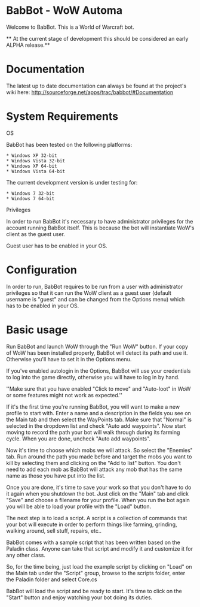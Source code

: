 BabBot - WoW Automa
===================

Welcome to BabBot. This is a World of Warcraft bot. 

** At the current stage of development this should be considered an early ALPHA release.**


Documentation
=============
The latest up to date documentation can always be found at the project's wiki
here:  http://sourceforge.net/apps/trac/babbot/#Documentation


System Requirements 
===================
OS

BabBot has been tested on the following platforms:

    * Windows XP 32-bit
    * Windows Vista 32-bit
    * Windows XP 64-bit
    * Windows Vista 64-bit 

The current development version is under testing for:

    * Windows 7 32-bit
    * Windows 7 64-bit 

Privileges

In order to run BabBot it's necessary to have administrator privileges for the 
account running BabBot itself. This is because the bot will instantiate 
WoW's client as the guest user.

Guest user has to be enabled in your OS.


Configuration
=============
In order to run, BabBot requires to be run from a user with administrator privileges
so that it can run the WoW client as a guest user (default username is "guest" and
can be changed from the Options menu) which has to be enabled in your OS.


Basic usage
===========
Run BabBot and launch WoW through the "Run WoW" button. If your copy of WoW has 
been installed properly, BabBot will detect its path and use it. Otherwise 
you'll have to set it in the Options menu.

If you've enabled autologin in the Options, BabBot will use your credentials 
to log into the game directly, otherwise you will have to log in by hand.

''Make sure that you have enabled "Click to move" and "Auto-loot" in WoW or 
some features might not work as expected.''

If it's the first time you're running BabBot, you will want to make a new 
profile to start with. Enter a name and a description in the fields you
see on the Main tab and then select the WayPoints tab.
Make sure that "Normal" is selected in the dropdown list and check
"Auto add waypoints". Now start moving to record the path your bot will walk
through during its farming cycle. When you are done, uncheck "Auto add 
waypoints".

Now it's time to choose which mobs we will attack. So select the "Enemies"
tab. Run around the path you made before and target the mobs you want to kill
by selecting them and clicking on the "Add to list" button. 
You don't need to add each mob as BabBot will attack any mob that has the
same name as those you have put into the list. 

Once you are done, it's time to save your work so that you don't have to
do it again when you shutdown the bot. Just click on the "Main" tab and
click "Save" and choose a filename for your profile. 
When you run the bot again you will be able to load your profile with the
"Load" button.

The next step is to load a script. A script is a collection of commands that 
your bot will execute in order to perform things like farming, grinding, 
walking around, sell stuff, repairs, etc..

BabBot comes with a sample script that has been written based on the Paladin 
class. Anyone can take that script and modify it and customize it for any 
other class.

So, for the time being, just load the example script by clicking on "Load" on 
the Main tab under the "Script" group, browse to the scripts folder, enter the 
Paladin folder and select Core.cs

BabBot will load the script and be ready to start. It's time to click on the 
"Start" button and enjoy watching your bot doing its duties.